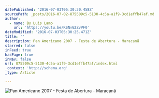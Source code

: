 ```yaml
---
datePublished: '2016-07-03T05:30:30.458Z'
sourcePath: _posts/2016-07-02-875509c5-5130-4c5a-a1f9-3cd1effb47af.md
author:
  - name: By Luis Lamo
    url: 'https://youtu.be/KSNvG2ZvVF0'
dateModified: '2016-07-03T05:30:25.471Z'
title: ''
description: Pan Americano 2007 - Festa de Abertura - Maracanã
starred: false
inFeed: true
hasPage: true
inNav: false
url: 875509c5-5130-4c5a-a1f9-3cd1effb47af/index.html
_context: 'http://schema.org'
_type: Article

---
```

![Pan Americano 2007 - Festa de Abertura - Maracanã](https://the-grid-user-content.s3-us-west-2.amazonaws.com/9f3de01b-18f7-4589-ae5a-3c1be35b3193.jpg)
